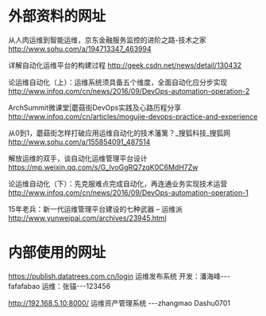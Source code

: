 # 外部资料的网址 

从人肉运维到智能运维，京东金融服务监控的进阶之路-技术之家 http://www.sohu.com/a/194713347_463994

详解自动化运维平台的构建过程 http://geek.csdn.net/news/detail/130432

论运维自动化（上）：运维系统须具备五个维度，全面自动化应分步实现 http://www.infoq.com/cn/news/2016/09/DevOps-automation-operation-2

ArchSummit微课堂|蘑菇街DevOps实践及心路历程分享 http://www.infoq.com/cn/articles/mogujie-devops-practice-and-experience

从0到1，蘑菇街怎样打破应用运维自动化的技术藩篱？​_搜狐科技_搜狐网 http://www.sohu.com/a/155854091_487514

解放运维的双手，谈自动化运维管理平台设计 https://mp.weixin.qq.com/s/G_lvoGgRQ7zqK0C6MdH7Zw

论运维自动化（下）：先克服难点完成自动化，再连通业务实现技术运营 http://www.infoq.com/cn/news/2016/09/DevOps-automation-operation-1

15年老兵：新一代运维管理平台建设的七种武器 – 运维派 http://www.yunweipai.com/archives/23945.html

# 内部使用的网址
https://publish.datatrees.com.cn/login
运维发布系统
开发：潘海峰---fafafabao
运维：张锚---123456

http://192.168.5.10:8000/
运维资产管理系统
---zhangmao  Dashu0701





